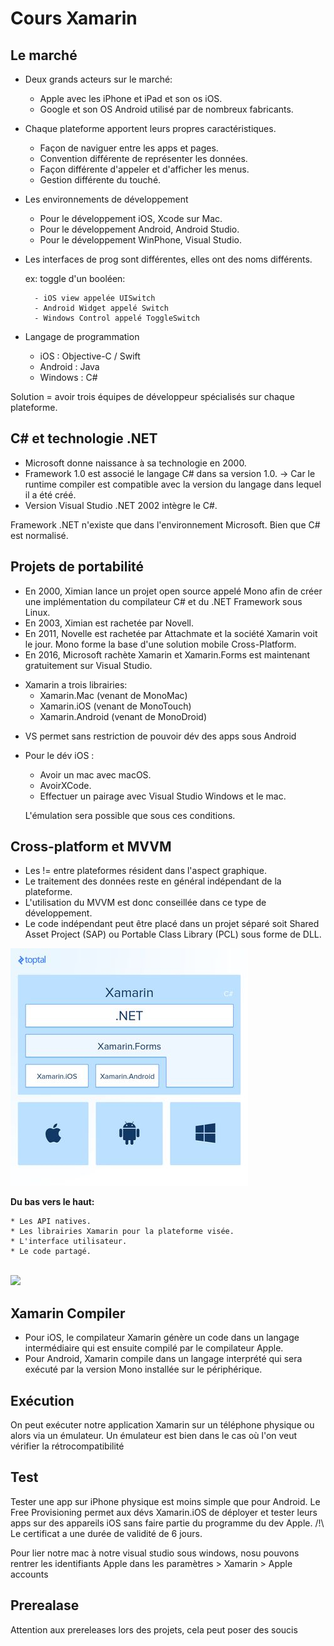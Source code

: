 # Cours Xamarin

## Le marché

* Deux grands acteurs sur le marché:

    - Apple avec les iPhone et iPad et son os iOS.
    - Google et son OS Android utilisé par de nombreux fabricants.

* Chaque plateforme apportent leurs propres caractéristiques.

    - Façon de naviguer entre les apps et pages.
    - Convention différente de représenter les données.
    - Façon différente d'appeler et d'afficher les menus.
    - Gestion différente du touché.

* Les environnements de développement

    - Pour le développement iOS, Xcode sur Mac.
    - Pour le développement Android, Android Studio.
    - Pour le développement WinPhone, Visual Studio.

* Les interfaces de prog sont différentes, elles ont des noms différents. 

    ex: toggle d'un booléen:

        - iOS view appelée UISwitch
        - Android Widget appelé Switch
        - Windows Control appelé ToggleSwitch

* Langage de programmation

    - iOS : Objective-C / Swift
    - Android : Java
    - Windows : C#

Solution = avoir trois équipes de développeur spécialisés sur chaque plateforme.

## C# et technologie .NET

- Microsoft donne naissance à sa technologie en 2000.
- Framework 1.0 est associé le langage C# dans sa version 1.0.
    -> Car le runtime compiler est compatible avec la version du langage dans lequel il a été créé.
- Version Visual Studio .NET 2002 intègre le C#.

Framework .NET n'existe que dans l'environnement Microsoft. Bien que C# est normalisé.

## Projets de portabilité

- En 2000, Ximian lance un projet open source appelé Mono afin de créer une implémentation du compilateur C# et du .NET Framework sous Linux.
- En 2003, Ximian est rachetée par Novell.
- En 2011, Novelle est rachetée par Attachmate et la société Xamarin voit le jour. Mono forme la base d'une solution mobile Cross-Platform.
- En 2016, Microsoft rachète Xamarin et Xamarin.Forms est maintenant gratuitement sur Visual Studio.

* Xamarin a trois librairies:
    - Xamarin.Mac (venant de MonoMac)
    - Xamarin.iOS (venant de MonoTouch)
    - Xamarin.Android (venant de MonoDroid)

- VS permet sans restriction de pouvoir dév des apps sous Android
- Pour le dév iOS :
    - Avoir un mac avec macOS.
    - AvoirXCode.
    - Effectuer un pairage avec Visual Studio Windows et le mac.
    
    L'émulation sera possible que sous ces conditions.

## Cross-platform et MVVM

* Les != entre plateformes résident dans l'aspect graphique.
* Le traitement des données reste en général indépendant de la plateforme.
* L'utilisation du MVVM est donc conseillée dans ce type de développement.
* Le code indépendant peut être placé dans un projet séparé soit Shared Asset Project (SAP) ou Portable Class Library (PCL) sous forme de DLL.

<img src="./resources/XamarinCross.jpg">

__Du bas vers le haut:__
    
    * Les API natives.
    * Les librairies Xamarin pour la plateforme visée.
    * L'interface utilisateur.
    * Le code partagé.

<br />
<img src="https://csharpcorner-mindcrackerinc.netdna-ssl.com/UploadFile/1b4bf4/introducing-xamarin-forms/Images/scenario.jpg">

## Xamarin Compiler

- Pour iOS, le compilateur Xamarin génère un code dans un langage intermédiaire qui est ensuite compilé par le compilateur Apple.
- Pour Android, Xamarin compile dans un langage interprété qui sera exécuté par la version Mono installée sur le périphérique.

## Exécution

On peut exécuter notre application Xamarin sur un téléphone physique ou alors via un émulateur. Un émulateur est bien dans le cas où l'on veut vérifier la rétrocompatibilité 


## Test

Tester une app sur iPhone physique est moins simple que pour Android. Le Free Provisioning permet aux dévs Xamarin.iOS de déployer et tester leurs apps sur des appareils iOS sans faire partie du programme du dev Apple. /!\ Le certificat a une durée de validité de 6 jours.

Pour lier notre mac à notre visual studio sous windows, nosu pouvons rentrer les identifiants Apple dans les paramètres > Xamarin > Apple accounts

## Prerealase

Attention aux prereleases lors des projets, cela peut poser des soucis